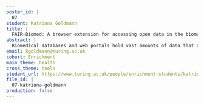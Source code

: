 ```yaml
---
poster_id: |
  07
student: Katriona Goldmann
title: |
  FAIR-Biomed: A browser extension for accessing open data in the biomedical domain
abstract: |
  Biomedical databases and web portals hold vast amounts of data that are intended to be findable, accessible, interoperable, and reusable. However, in reality individual websites cannot be expected to contain all the data relevant to a topic. Information is typically distributed across many specialised, domain-specific databases. Thus, in practice, researchers must gather material from multiple sources in a manual, time-consuming process. We present a modular browser extension - FAIR-biomed - that takes a decentralised approach in order to connect researchers to resources in the biomedical domain. FAIR-biomed displays snippets of information on demand and provides shortcuts to original content from an array of sources. In contrast to previous implementations in this area, FAIR-biomed interacts directly with original sources and thus always provides the most up-to-date information. FAIR-biomed is open source and currently connects to more than 20 resources to provide information on genes, proteins, publications, genetic variants, ontologies, chemical compounds, and diseases. It has a modular architecture so that it can be extended further to interface with any resource in the biomedical domain.
email: kgoldmann@turing.ac.uk
cohort: Enrichment
main_theme: health
cross_theme: tools
student_url: https://www.turing.ac.uk/people/enrichment-students/katriona-goldmann
file_id: |
  07-katriona-goldmann
production: false
---
```

